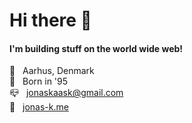 # Hi there 👋

#### I'm building stuff on the world wide web!
📍 &nbsp; Aarhus, Denmark<br/>
👴 &nbsp; Born in '95<br/>
📪 &nbsp; <a href="mailto:jonaskaask@gmail.com" target="_blank">jonaskaask@gmail.com</a><br/>
📜 &nbsp; <a href="https://jonas-k.me" target="_blank">jonas-k.me</a>
